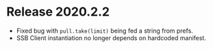 # Release 2020.2.2

* Fixed bug with `pull.take(limit)` being fed a string from prefs.
* SSB Client instantiation no longer depends on hardcoded manifest.
 